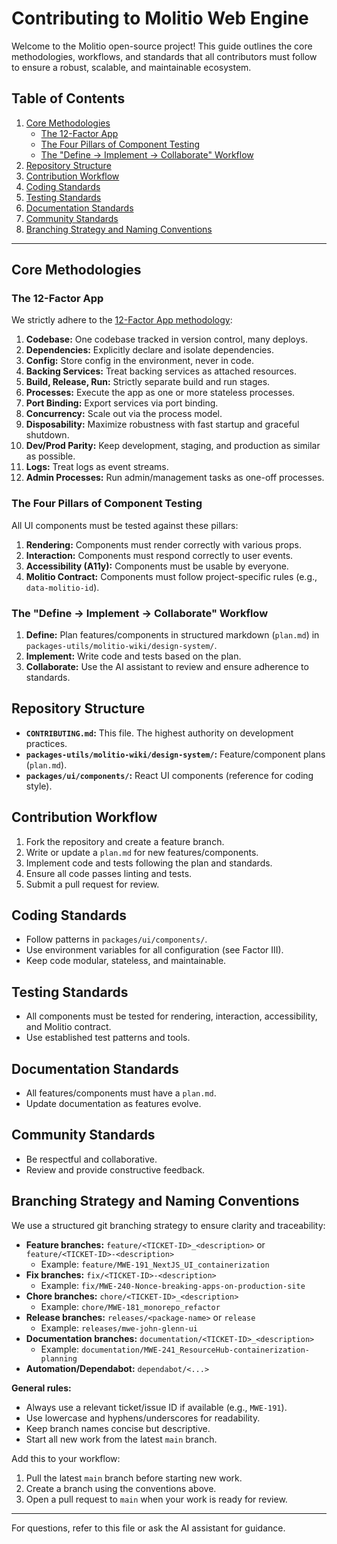 # Contributing to Molitio Web Engine

Welcome to the Molitio open-source project! This guide outlines the core methodologies, workflows, and standards that all contributors must follow to ensure a robust, scalable, and maintainable ecosystem.

## Table of Contents
1. [Core Methodologies](#core-methodologies)
    - [The 12-Factor App](#the-12-factor-app)
    - [The Four Pillars of Component Testing](#the-four-pillars-of-component-testing)
    - [The "Define -> Implement -> Collaborate" Workflow](#the-define-implement-collaborate-workflow)
2. [Repository Structure](#repository-structure)
3. [Contribution Workflow](#contribution-workflow)
4. [Coding Standards](#coding-standards)
5. [Testing Standards](#testing-standards)
6. [Documentation Standards](#documentation-standards)
7. [Community Standards](#community-standards)
8. [Branching Strategy and Naming Conventions](#branching-strategy-and-naming-conventions)

---

## Core Methodologies

### The 12-Factor App
We strictly adhere to the [12-Factor App methodology](https://12factor.net/):
1. **Codebase:** One codebase tracked in version control, many deploys.
2. **Dependencies:** Explicitly declare and isolate dependencies.
3. **Config:** Store config in the environment, never in code.
4. **Backing Services:** Treat backing services as attached resources.
5. **Build, Release, Run:** Strictly separate build and run stages.
6. **Processes:** Execute the app as one or more stateless processes.
7. **Port Binding:** Export services via port binding.
8. **Concurrency:** Scale out via the process model.
9. **Disposability:** Maximize robustness with fast startup and graceful shutdown.
10. **Dev/Prod Parity:** Keep development, staging, and production as similar as possible.
11. **Logs:** Treat logs as event streams.
12. **Admin Processes:** Run admin/management tasks as one-off processes.

### The Four Pillars of Component Testing
All UI components must be tested against these pillars:
1. **Rendering:** Components must render correctly with various props.
2. **Interaction:** Components must respond correctly to user events.
3. **Accessibility (A11y):** Components must be usable by everyone.
4. **Molitio Contract:** Components must follow project-specific rules (e.g., `data-molitio-id`).

### The "Define -> Implement -> Collaborate" Workflow
1. **Define:** Plan features/components in structured markdown (`plan.md`) in `packages-utils/molitio-wiki/design-system/`.
2. **Implement:** Write code and tests based on the plan.
3. **Collaborate:** Use the AI assistant to review and ensure adherence to standards.

## Repository Structure
- **`CONTRIBUTING.md`:** This file. The highest authority on development practices.
- **`packages-utils/molitio-wiki/design-system/`:** Feature/component plans (`plan.md`).
- **`packages/ui/components/`:** React UI components (reference for coding style).

## Contribution Workflow
1. Fork the repository and create a feature branch.
2. Write or update a `plan.md` for new features/components.
3. Implement code and tests following the plan and standards.
4. Ensure all code passes linting and tests.
5. Submit a pull request for review.

## Coding Standards
- Follow patterns in `packages/ui/components/`.
- Use environment variables for all configuration (see Factor III).
- Keep code modular, stateless, and maintainable.

## Testing Standards
- All components must be tested for rendering, interaction, accessibility, and Molitio contract.
- Use established test patterns and tools.

## Documentation Standards
- All features/components must have a `plan.md`.
- Update documentation as features evolve.

## Community Standards
- Be respectful and collaborative.
- Review and provide constructive feedback.

## Branching Strategy and Naming Conventions

We use a structured git branching strategy to ensure clarity and traceability:

- **Feature branches:** `feature/<TICKET-ID>_<description>` or `feature/<TICKET-ID>-<description>`
  - Example: `feature/MWE-191_NextJS_UI_containerization`
- **Fix branches:** `fix/<TICKET-ID>-<description>`
  - Example: `fix/MWE-240-Nonce-breaking-apps-on-production-site`
- **Chore branches:** `chore/<TICKET-ID>_<description>`
  - Example: `chore/MWE-181_monorepo_refactor`
- **Release branches:** `releases/<package-name>` or `release`
  - Example: `releases/mwe-john-glenn-ui`
- **Documentation branches:** `documentation/<TICKET-ID>_<description>`
  - Example: `documentation/MWE-241_ResourceHub-containerization-planning`
- **Automation/Dependabot:** `dependabot/<...>`

**General rules:**
- Always use a relevant ticket/issue ID if available (e.g., `MWE-191`).
- Use lowercase and hyphens/underscores for readability.
- Keep branch names concise but descriptive.
- Start all new work from the latest `main` branch.

Add this to your workflow:
1. Pull the latest `main` branch before starting new work.
2. Create a branch using the conventions above.
3. Open a pull request to `main` when your work is ready for review.

---
For questions, refer to this file or ask the AI assistant for guidance.
